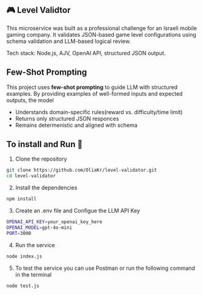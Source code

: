 ## 🎮 Level Validtor

This microservice was built as a professional challenge for an Israeli mobile gaming company.
It validates JSON-based game level configurations using schema validation and LLM-based logical review.

Tech stack: Node.js, AJV, OpenAI API, structured JSON output.

## Few-Shot Prompting

This project uses **few-shot prompting** to guide LLM with structured examples.
By providing examples of well-formed inputs and expected outputs, the model

- Understands domain-specific rules(reward vs. difficulty/time limit)
- Returns only structured JSON responces
- Remains determenistic and aligned with schema

## To install and Run 🚀

1. Clone the repository

```bash
git clone https://github.com/OliaKr/level-validator.git
cd level-validator

```

2. Install the dependencies

```bash
npm install

```

3. Create an .env file and Configue the LLM API Key

```bash
OPENAI_API_KEY=your_openai_key_here
OPENAI_MODEL=gpt-4o-mini
PORT=3000

```

4. Run the service

```bash
node index.js

```

5. To test the service you can use Postman or run the following command in the terminal

```bash
node test.js

```
